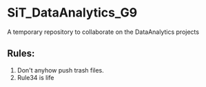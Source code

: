 # SiT_DataAnalytics_G9
A temporary repository to collaborate on the DataAnalytics projects

## Rules:
1. Don't anyhow push trash files.
2. Rule34 is life